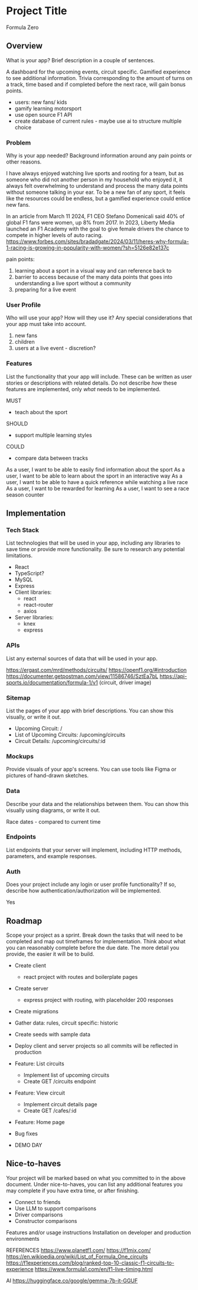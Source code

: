 # Project Title

Formula Zero

## Overview

What is your app? Brief description in a couple of sentences.

A dashboard for the upcoming events, circuit specific. Gamified experience to see additional information. Trivia corresponding to the amount of turns on a track, time based and if completed before the next race, will gain bonus points.

- users: new fans/ kids
- gamify learning motorsport
- use open source F1 API
- create database of current rules - maybe use ai to structure multiple choice


### Problem

Why is your app needed? Background information around any pain points or other reasons.

I have always enjoyed watching live sports and rooting for a team, but as someone who did not another person in my household who enjoyed it, it always felt overwhelming to understand and process the many data points without someone talking in your ear. To be a new fan of any sport, it feels like the resources could be endless, but a gamified experience could entice new fans.

In an article from March 11 2024, F1 CEO Stefano Domenicali said 40% of global F1 fans were women, up 8% from 2017. In 2023, Liberty Media launched an F1 Academy with the goal to give female drivers the chance to compete in higher levels of auto racing.
https://www.forbes.com/sites/bradadgate/2024/03/11/heres-why-formula-1-racing-is-growing-in-popularity-with-women/?sh=5126e82e137c

pain points:
1. learning about a sport in a visual way and can reference back to
2. barrier to access because of the many data points that goes into understanding a live sport without a community
3. preparing for a live event

### User Profile

Who will use your app? How will they use it? Any special considerations that your app must take into account.

1. new fans
2. children
3. users at a live event - discretion?

### Features

List the functionality that your app will include. These can be written as user stories or descriptions with related details. Do not describe _how_ these features are implemented, only _what_ needs to be implemented.

MUST
- teach about the sport

SHOULD
- support multiple learning styles

COULD
- compare data between tracks


As a user, I want to be able to easily find information about the sport
As a user, I want to be able to learn about the sport in an interactive way
As a user, I want to be able to have a quick reference while watching a live race
As a user, I want to be rewarded for learning
As a user, I want to see a race season counter


## Implementation

### Tech Stack

List technologies that will be used in your app, including any libraries to save time or provide more functionality. Be sure to research any potential limitations.

- React
- TypeScript?
- MySQL
- Express
- Client libraries: 
    - react
    - react-router
    - axios
- Server libraries:
    - knex
    - express

### APIs

List any external sources of data that will be used in your app.

https://ergast.com/mrd/methods/circuits/
https://openf1.org/#introduction
https://documenter.getpostman.com/view/11586746/SztEa7bL
https://api-sports.io/documentation/formula-1/v1 (circuit, driver image)

### Sitemap

List the pages of your app with brief descriptions. You can show this visually, or write it out.

- Upcoming Circuit: /
- List of Upcoming Circuits: /upcoming/circuits
- Circuit Details: /upcoming/circuits/:id

### Mockups

Provide visuals of your app's screens. You can use tools like Figma or pictures of hand-drawn sketches.

### Data

Describe your data and the relationships between them. You can show this visually using diagrams, or write it out. 

Race dates - compared to current time


### Endpoints

List endpoints that your server will implement, including HTTP methods, parameters, and example responses.

### Auth

Does your project include any login or user profile functionality? If so, describe how authentication/authorization will be implemented.

Yes

## Roadmap

Scope your project as a sprint. Break down the tasks that will need to be completed and map out timeframes for implementation. Think about what you can reasonably complete before the due date. The more detail you provide, the easier it will be to build.


- Create client
    - react project with routes and boilerplate pages

- Create server
    - express project with routing, with placeholder 200 responses

- Create migrations

- Gather data: rules, circuit specific: historic

- Create seeds with sample data

- Deploy client and server projects so all commits will be reflected in production

- Feature: List circuits
    - Implement list of upcoming circuits
    - Create GET /circuits endpoint

- Feature: View circuit
    - Implement circuit details page
    - Create GET /cafes/:id 

- Feature: Home page

- Bug fixes

- DEMO DAY

## Nice-to-haves

Your project will be marked based on what you committed to in the above document. Under nice-to-haves, you can list any additional features you may complete if you have extra time, or after finishing.

- Connect to friends
- Use LLM to support comparisons
- Driver comparisons
- Constructor comparisons


Features and/or usage instructions
Installation on developer and production environments


REFERENCES
https://www.planetf1.com/
https://f1mix.com/
https://en.wikipedia.org/wiki/List_of_Formula_One_circuits
https://f1experiences.com/blog/ranked-top-10-classic-f1-circuits-to-experience
https://www.formula1.com/en/f1-live-timing.html

AI
https://huggingface.co/google/gemma-7b-it-GGUF